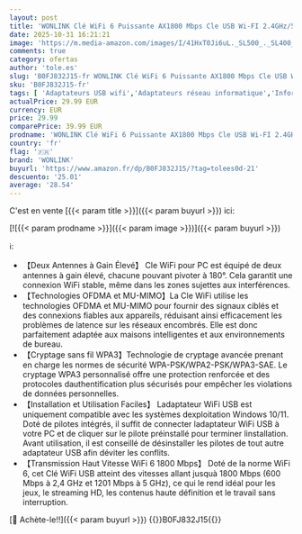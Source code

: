 ```yaml
---
layout: post
title: 'WONLINK Clé WiFi 6 Puissante AX1800 Mbps Cle USB Wi-FI 2.4GHz/5GHz Double Bande Clé WiFi pour PC  MU-MIMO  WPA3  USB 3.0  Compatible avec Windows 11/10'
date: 2025-10-31 16:21:21
image: 'https://m.media-amazon.com/images/I/41HxT0Ji6uL._SL500_._SL400_.jpg'
comments: true
category: ofertas
author: 'tole.es'
slug: 'B0FJ832J15-fr WONLINK Clé WiFi 6 Puissante AX1800 Mbps Cle USB Wi-FI...'
sku: 'B0FJ832J15-fr'
tags: [ 'Adaptateurs USB wifi','Adaptateurs réseau informatique','Informatique','Réseaux','wonlink','🇫🇷', ]
actualPrice: 29.99 EUR
currency: EUR
price: 29.99
comparePrice: 39.99 EUR
prodname: 'WONLINK Clé WiFi 6 Puissante AX1800 Mbps Cle USB Wi-FI 2.4GHz/5GHz Double Bande Clé WiFi pour PC  MU-MIMO  WPA3  USB 3.0  Compatible avec Windows 11/10'
country: 'fr'
flag: '🇫🇷'
brand: 'WONLINK'
buyurl: 'https://www.amazon.fr/dp/B0FJ832J15/?tag=tolees0d-21'
descuento: '25.01'
average: '28.54'
---
```


C'est en vente [{{< param title >}}]({{< param buyurl >}}) ici:

[![{{< param prodname >}}]({{< param image >}})]({{< param buyurl >}})

ℹ️:

- 【Deux Antennes à Gain Élevé】 Cle WiFi pour PC est équipé de deux antennes à gain élevé, chacune pouvant pivoter à 180°. Cela garantit une connexion WiFi stable, même dans les zones sujettes aux interférences.
- 【Technologies OFDMA et MU-MIMO】La Cle WiFi utilise les technologies OFDMA et MU-MIMO pour fournir des signaux ciblés et des connexions fiables aux appareils, réduisant ainsi efficacement les problèmes de latence sur les réseaux encombrés. Elle est donc parfaitement adaptée aux maisons intelligentes et aux environnements de bureau.
- 【Cryptage sans fil WPA3】Technologie de cryptage avancée prenant en charge les normes de sécurité WPA-PSK/WPA2-PSK/WPA3-SAE. Le cryptage WPA3 personnalisé offre une protection renforcée et des protocoles dauthentification plus sécurisés pour empêcher les violations de données personnelles.
- 【Installation et Utilisation Faciles】 Ladaptateur WiFi USB est uniquement compatible avec les systèmes dexploitation Windows 10/11. Doté de pilotes intégrés, il suffit de connecter ladaptateur WiFi USB à votre PC et de cliquer sur le pilote préinstallé pour terminer linstallation. Avant utilisation, il est conseillé de désinstaller les pilotes de tout autre adaptateur USB afin déviter les conflits.
- 【Transmission Haut Vitesse WiFi 6 1800 Mbps】 Doté de la norme WiFi 6, cet Clé WiFi USB atteint des vitesses allant jusquà 1800 Mbps (600 Mbps à 2,4 GHz et 1201 Mbps à 5 GHz), ce qui le rend idéal pour les jeux, le streaming HD, les contenus haute définition et le travail sans interruption.

[🛒 Achète-le!!]({{< param buyurl >}})
{{<world>}}B0FJ832J15{{</world>}}
